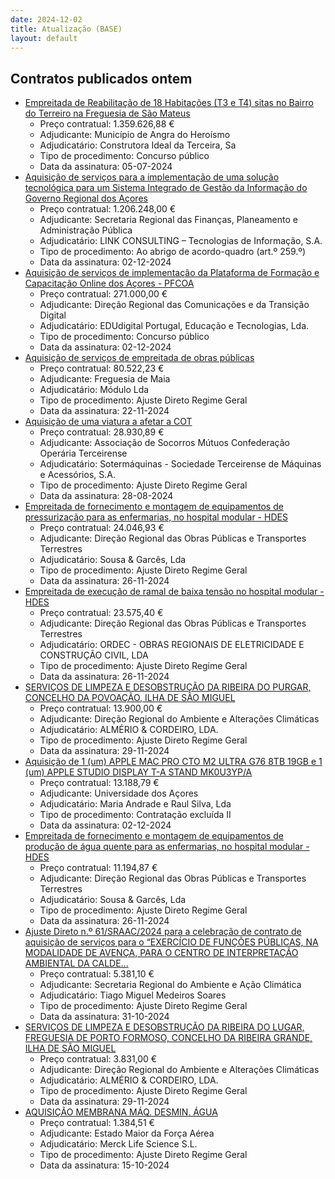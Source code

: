 ```yaml
---
date: 2024-12-02
title: Atualização (BASE)
layout: default
---
```

## Contratos publicados ontem

* [Empreitada de Reabilitação de 18 Habitações (T3 e T4) sitas no Bairro do Terreiro na Freguesia de São Mateus](https://www.base.gov.pt/Base4/pt/detalhe/?type=contratos&id=11059539)
  * Preço contratual: 1.359.626,88 €
  * Adjudicante: Município de Angra do Heroísmo
  * Adjudicatário: Construtora Ideal da Terceira, Sa
  * Tipo de procedimento: Concurso público
  * Data da assinatura: 05-07-2024
* [Aquisição de serviços para a implementação de uma solução tecnológica para um Sistema Integrado de Gestão da Informação do Governo Regional dos Açores](https://www.base.gov.pt/Base4/pt/detalhe/?type=contratos&id=11059389)
  * Preço contratual: 1.206.248,00 €
  * Adjudicante: Secretaria Regional das Finanças, Planeamento e Administração Pública
  * Adjudicatário: LINK CONSULTING – Tecnologias de Informação, S.A.
  * Tipo de procedimento: Ao abrigo de acordo-quadro (art.º 259.º)
  * Data da assinatura: 02-12-2024
* [Aquisição de serviços de implementação da Plataforma de Formação e Capacitação Online dos Açores - PFCOA](https://www.base.gov.pt/Base4/pt/detalhe/?type=contratos&id=11059831)
  * Preço contratual: 271.000,00 €
  * Adjudicante: Direção Regional das Comunicações e da Transição Digital
  * Adjudicatário: EDUdigital Portugal, Educação e Tecnologias, Lda.
  * Tipo de procedimento: Concurso público
  * Data da assinatura: 02-12-2024
* [Aquisição de serviços de empreitada de obras públicas](https://www.base.gov.pt/Base4/pt/detalhe/?type=contratos&id=11058601)
  * Preço contratual: 80.522,23 €
  * Adjudicante: Freguesia de Maia
  * Adjudicatário: Módulo Lda
  * Tipo de procedimento: Ajuste Direto Regime Geral
  * Data da assinatura: 22-11-2024
* [Aquisição de uma viatura a afetar a COT](https://www.base.gov.pt/Base4/pt/detalhe/?type=contratos&id=11058959)
  * Preço contratual: 28.930,89 €
  * Adjudicante: Associação de Socorros Mútuos Confederação Operária Terceirense
  * Adjudicatário: Sotermáquinas - Sociedade Terceirense de Máquinas e Acessórios, S.A.
  * Tipo de procedimento: Ajuste Direto Regime Geral
  * Data da assinatura: 28-08-2024
* [Empreitada de fornecimento e montagem de equipamentos de pressurização para as enfermarias, no hospital modular - HDES](https://www.base.gov.pt/Base4/pt/detalhe/?type=contratos&id=11059445)
  * Preço contratual: 24.046,93 €
  * Adjudicante: Direção Regional das Obras Públicas e Transportes Terrestres
  * Adjudicatário: Sousa & Garcês, Lda
  * Tipo de procedimento: Ajuste Direto Regime Geral
  * Data da assinatura: 26-11-2024
* [Empreitada de execução de ramal de baixa tensão no hospital modular - HDES](https://www.base.gov.pt/Base4/pt/detalhe/?type=contratos&id=11059363)
  * Preço contratual: 23.575,40 €
  * Adjudicante: Direção Regional das Obras Públicas e Transportes Terrestres
  * Adjudicatário: ORDEC - OBRAS REGIONAIS DE ELETRICIDADE E CONSTRUÇÃO CIVIL, LDA
  * Tipo de procedimento: Ajuste Direto Regime Geral
  * Data da assinatura: 26-11-2024
* [SERVIÇOS DE LIMPEZA E DESOBSTRUÇÃO DA RIBEIRA DO PURGAR, CONCELHO DA POVOAÇÃO, ILHA DE SÃO MIGUEL](https://www.base.gov.pt/Base4/pt/detalhe/?type=contratos&id=11058353)
  * Preço contratual: 13.900,00 €
  * Adjudicante: Direção Regional do Ambiente e Alterações Climáticas
  * Adjudicatário: ALMÉRIO & CORDEIRO, LDA.
  * Tipo de procedimento: Ajuste Direto Regime Geral
  * Data da assinatura: 29-11-2024
* [Aquisição de 1 (um) APPLE MAC PRO CTO M2 ULTRA G76 8TB 19GB e 1 (um) APPLE STUDIO DISPLAY T-A STAND MK0U3YP/A](https://www.base.gov.pt/Base4/pt/detalhe/?type=contratos&id=11059708)
  * Preço contratual: 13.188,79 €
  * Adjudicante: Universidade dos Açores
  * Adjudicatário: Maria Andrade e Raul Silva, Lda
  * Tipo de procedimento: Contratação excluída II
  * Data da assinatura: 02-12-2024
* [Empreitada de fornecimento e montagem de equipamentos de produção de água quente para as enfermarias, no hospital modular - HDES](https://www.base.gov.pt/Base4/pt/detalhe/?type=contratos&id=11059514)
  * Preço contratual: 11.194,87 €
  * Adjudicante: Direção Regional das Obras Públicas e Transportes Terrestres
  * Adjudicatário: Sousa & Garcês, Lda
  * Tipo de procedimento: Ajuste Direto Regime Geral
  * Data da assinatura: 26-11-2024
* [Ajuste Direto n.º 61/SRAAC/2024 para a celebração de contrato de aquisição de serviços para o “EXERCÍCIO DE FUNÇÕES PÚBLICAS, NA MODALIDADE DE AVENÇA, PARA O CENTRO DE INTERPRETAÇÃO AMBIENTAL DA CALDE...](https://www.base.gov.pt/Base4/pt/detalhe/?type=contratos&id=11059907)
  * Preço contratual: 5.381,10 €
  * Adjudicante: Secretaria Regional do Ambiente e Ação Climática
  * Adjudicatário: Tiago Miguel Medeiros Soares
  * Tipo de procedimento: Ajuste Direto Regime Geral
  * Data da assinatura: 31-10-2024
* [SERVIÇOS DE LIMPEZA E DESOBSTRUÇÃO DA RIBEIRA DO LUGAR, FREGUESIA DE PORTO FORMOSO, CONCELHO DA RIBEIRA GRANDE, ILHA DE SÃO MIGUEL](https://www.base.gov.pt/Base4/pt/detalhe/?type=contratos&id=11058645)
  * Preço contratual: 3.831,00 €
  * Adjudicante: Direção Regional do Ambiente e Alterações Climáticas
  * Adjudicatário: ALMÉRIO & CORDEIRO, LDA.
  * Tipo de procedimento: Ajuste Direto Regime Geral
  * Data da assinatura: 29-11-2024
* [AQUISIÇÃO  MEMBRANA MÁQ. DESMIN. ÁGUA](https://www.base.gov.pt/Base4/pt/detalhe/?type=contratos&id=11057986)
  * Preço contratual: 1.384,51 €
  * Adjudicante: Estado Maior da Força Aérea
  * Adjudicatário:  Merck Life Science S.L. 
  * Tipo de procedimento: Ajuste Direto Regime Geral
  * Data da assinatura: 15-10-2024

